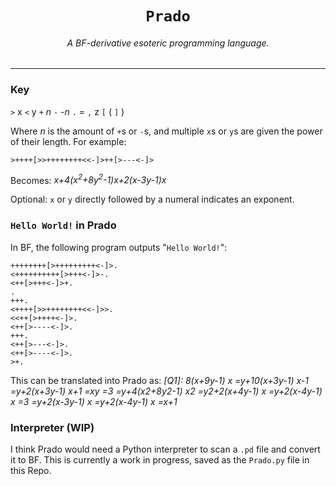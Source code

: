 <h1 align="center"><code>Prado</code></h1>
<h6 align="center">A BF-derivative esoteric programming language.</h6>

---
### Key
`>` x
`<` y
`+` _n_
`-` -_n_
`.` =
`,` z
`[` (
`]` )

Where _n_ is the amount of `+`s or `-`s, and multiple `x`s or `y`s are given the power of their length. For example:

```
>++++[>>++++++++<<-]>++[>---<-]>
```
Becomes:
<em>
x+4(x<sup>2</sup>+8y<sup>2</sup>-1)x+2(x-3y-1)x
</em>

Optional: `x` or `y` directly followed by a numeral indicates an exponent.

### `Hello World!` in Prado

In BF, the following program outputs "`Hello World!`":
```
++++++++[>+++++++++<-]>.
<++++++++++[>+++<-]>-.
<++[>+++<-]>+.
.
+++.
<++++[>>++++++++<<-]>>.
<<++[>++++<-]>.
<++[>----<-]>.
+++.
<++[>---<-]>.
<++[>----<-]>.
>+.
```
This can be translated into Prado as:
<em>
[Q1]: 8(x+9y-1) x
=y+10(x+3y-1) x-1
=y+2(x+3y-1) x+1
=xy
=3
=y+4(x2+8y2-1) x2
=y2+2(x+4y-1) x
=y+2(x-4y-1) x
=3
=y+2(x-3y-1) x
=y+2(x-4y-1) x
=x+1
</em>

### Interpreter (WIP)
I think Prado would need a Python interpreter to scan a `.pd` file and convert it to BF. This is currently a work in progress, saved as the `Prado.py` file in this Repo.
